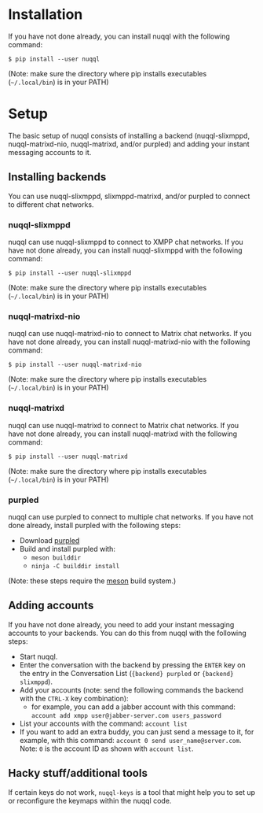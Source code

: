 # Installation

If you have not done already, you can install nuqql with the following command:

```console
$ pip install --user nuqql
```

(Note: make sure the directory where pip installs executables (`~/.local/bin`)
is in your PATH)

# Setup

The basic setup of nuqql consists of installing a backend (nuqql-slixmppd,
nuqql-matrixd-nio, nuqql-matrixd, and/or purpled) and adding
your instant messaging accounts to it.

## Installing backends

You can use nuqql-slixmppd, slixmppd-matrixd, and/or purpled to connect to
different chat networks.

### nuqql-slixmppd

nuqql can use nuqql-slixmppd to connect to XMPP chat networks. If you have not
done already, you can install nuqql-slixmppd with the following command:

```console
$ pip install --user nuqql-slixmppd
```

(Note: make sure the directory where pip installs executables (`~/.local/bin`)
is in your PATH)

### nuqql-matrixd-nio

nuqql can use nuqql-matrixd-nio to connect to Matrix chat networks. If you have
not done already, you can install nuqql-matrixd-nio with the following command:

```console
$ pip install --user nuqql-matrixd-nio
```

(Note: make sure the directory where pip installs executables (`~/.local/bin`)
is in your PATH)

### nuqql-matrixd

nuqql can use nuqql-matrixd to connect to Matrix chat networks. If you have not
done already, you can install nuqql-matrixd with the following command:

```console
$ pip install --user nuqql-matrixd
```

(Note: make sure the directory where pip installs executables (`~/.local/bin`)
is in your PATH)

### purpled

nuqql can use purpled to connect to multiple chat networks. If you have not
done already, install purpled with the following steps:

* Download [purpled](https://github.com/hwipl/purpled)
* Build and install purpled with:
  * `meson builddir`
  * `ninja -C builddir install`

(Note: these steps require the [meson](https://mesonbuild.com/) build system.)

## Adding accounts

If you have not done already, you need to add your instant messaging accounts
to your backends. You can do this from nuqql with the following steps:

* Start nuqql.
* Enter the conversation with the backend by pressing the `ENTER` key
  on the entry in the Conversation List (`{backend} purpled` or `{backend}
  slixmppd`).
* Add your accounts (note: send the following commands the backend with the
  `CTRL-X` key combination):
  * for example, you can add a jabber account with this command:
    `account add xmpp user@jabber-server.com users_password`
* List your accounts with the command: `account list`
* If you want to add an extra buddy, you can just send a message to it, for
  example, with this command: `account 0 send user_name@server.com`. Note: `0`
  is the account ID as shown with `account list`.

## Hacky stuff/additional tools

If certain keys do not work, `nuqql-keys` is a tool that might help you to
set up or reconfigure the keymaps within the nuqql code.
